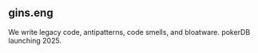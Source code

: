 ## gins.eng
We write legacy code, antipatterns, code smells, and bloatware.
pokerDB launching 2025.
